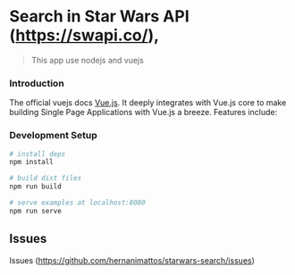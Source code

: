 # Search in Star Wars API (https://swapi.co/),

> This app use nodejs and vuejs

### Introduction

The official vuejs docs [Vue.js](http://vuejs.org). It deeply integrates with Vue.js core to make building Single Page Applications with Vue.js a breeze. Features include:


### Development Setup

``` bash
# install deps
npm install

# build dist files
npm run build

# serve examples at localhost:8080
npm run serve

```

## Issues

Issues (https://github.com/hernanimattos/starwars-search/issues)





